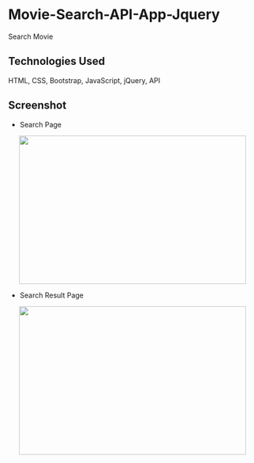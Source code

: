 # Movie-Search-API-App-Jquery
Search Movie  

## Technologies Used
HTML, CSS, Bootstrap, JavaScript, jQuery, API

## Screenshot
* Search Page
<p align="center">
  <img width="460" height="300" src="./movieSearchMainPage.PNG">
</p>

* Search Result Page
<p align="center">
  <img width="460" height="300" src="./searchResultPage.PNG">
</p>



